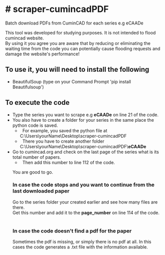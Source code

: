 <h1># scraper-cumincadPDF</h1>

<p>Batch download PDFs from CuminCAD for each series e.g eCAADe</p>

<p>This tool was developed for studying purposes. It is not intended to flood cumincad website.<br />
By using it you agree you are aware that by reducing or eliminating the waiting time from the code you can potentially cause flooding requests and damage the website&#39;s performance!</p>

<h2>To use it, you will need to install the following</h2>

<ul>
	<li>BeautifulSoup (type on your Command Prompt &#39;pip install Beautifulsoup&#39;)</li>
</ul>

<h2>To execute the code</h2>

<ul>
	<li>Type the series you want to scrape e.g <strong>eCAADe</strong>&nbsp;on line 21 of the code.</li>
	<li>You also have to create a folder for your series in the same place the python code is saved.
	<ul>
		<li>&nbsp; For example, you saved the python file at C:\Users\yourName\Desktop\scraper-cumincadPDF</li>
		<li>&nbsp; There you have to create another folder C:\Users\yourName\Desktop\scraper-cumincadPDF\<strong>eCAADe</strong></li>
	</ul>
	</li>
	<li>Go to cumincad.org and check on the last page of the series what is its total number of papers.
	<ul>
		<li>&nbsp; Then add this number to line 112 of the code.</li>
</ul>

<p>You are good to go.</p>

<h3>In case the code stops and you want to continue from the last downloaded paper</h3>
<p>Go to the series folder your created earlier and see how many files are there.<br />
Get this number and add it to the <strong>page_number</strong> on line 114 of the code.<br />
&nbsp;</p>

<h3>In case the code doesn't find a pdf for the paper</h3>
<p>Sometimes the pdf is missing, or simply there is no pdf at all. In this cases the code generates a .txt file with the information available.</p>
		
